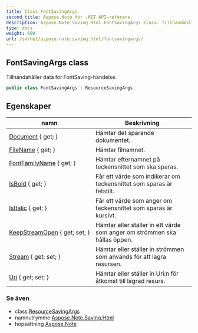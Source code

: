 ```yaml
---
title: Class FontSavingArgs
second_title: Aspose.Note för .NET API-referens
description: Aspose.Note.Saving.Html.FontSavingArgs klass. Tillhandahåller data för FontSavinghändelse.
type: docs
weight: 600
url: /sv/net/aspose.note.saving.html/fontsavingargs/
---
```

## FontSavingArgs class

Tillhandahåller data för FontSaving-händelse.

```csharp
public class FontSavingArgs : ResourceSavingArgs
```

## Egenskaper

| namn | Beskrivning |
| --- | --- |
| [Document](../../aspose.note.saving.html/resourcesavingargs/document/) { get; } | Hämtar det sparande dokumentet. |
| [FileName](../../aspose.note.saving.html/resourcesavingargs/filename/) { get; } | Hämtar filnamnet. |
| [FontFamilyName](../../aspose.note.saving.html/fontsavingargs/fontfamilyname/) { get; } | Hämtar efternamnet på teckensnittet som ska sparas. |
| [IsBold](../../aspose.note.saving.html/fontsavingargs/isbold/) { get; } | Får ett värde som indikerar om teckensnittet som sparas är fetstilt. |
| [IsItalic](../../aspose.note.saving.html/fontsavingargs/isitalic/) { get; } | Får ett värde som anger om teckensnittet som sparas är kursivt. |
| [KeepStreamOpen](../../aspose.note.saving.html/resourcesavingargs/keepstreamopen/) { get; set; } | Hämtar eller ställer in ett värde som anger om strömmen ska hållas öppen. |
| [Stream](../../aspose.note.saving.html/resourcesavingargs/stream/) { get; set; } | Hämtar eller ställer in strömmen som används för att lagra resursen. |
| [Uri](../../aspose.note.saving.html/resourcesavingargs/uri/) { get; set; } | Hämtar eller ställer in Uri:n för åtkomst till lagrad resurs. |

### Se även

* class [ResourceSavingArgs](../resourcesavingargs/)
* namnutrymme [Aspose.Note.Saving.Html](../../aspose.note.saving.html/)
* hopsättning [Aspose.Note](../../)


